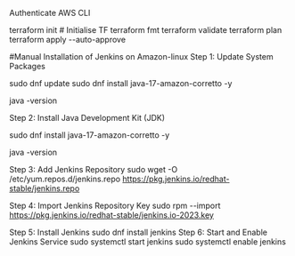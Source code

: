 Authenticate AWS CLI 

terraform init # Initialise TF
terraform fmt
terraform validate
terraform plan
terraform apply --auto-approve

#Manual Installation of Jenkins on Amazon-linux
Step 1: Update System Packages

sudo dnf update
sudo dnf install java-17-amazon-corretto -y

java -version

Step 2: Install Java Development Kit (JDK)

sudo dnf install java-17-amazon-corretto -y

java -version

Step 3: Add Jenkins Repository
sudo wget -O /etc/yum.repos.d/jenkins.repo https://pkg.jenkins.io/redhat-stable/jenkins.repo

Step 4: Import Jenkins Repository Key
sudo rpm --import https://pkg.jenkins.io/redhat-stable/jenkins.io-2023.key

Step 5: Install Jenkins
sudo dnf install jenkins
Step 6: Start and Enable Jenkins Service
sudo systemctl start jenkins
sudo systemctl enable jenkins
